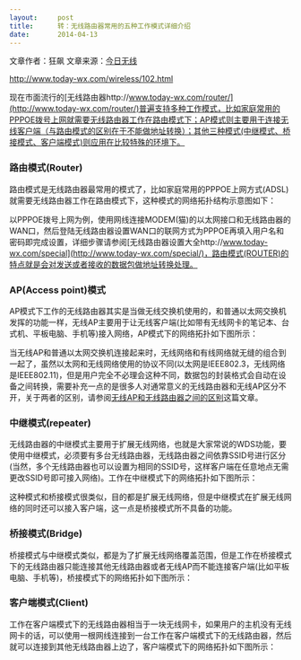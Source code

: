 ```yaml
---
layout:     post
title:      转：无线路由器常用的五种工作模式详细介绍
date:       2014-04-13
---
```

文章作者：狂飙   文章来源：[今日无线](http://www.today-wx.com/)

http://www.today-wx.com/wireless/102.html

现在市面流行的[无线路由器http://www.today-wx.com/router/](http://www.today-wx.com/router/)普遍支持多种工作模式，比如家庭常用的PPPOE拨号上网就需要无线路由器工作在路由模式下；AP模式则主要用于连接无线客户端（与路由模式的区别在于不能做地址转换）；其他三种模式(中继模式、桥接模式、客户端模式)则应用在比较特殊的环境下。

### 路由模式(Router)

路由模式是无线路由器最常用的模式了，比如家庭常用的PPPOE上网方式(ADSL)就需要无线路由器工作在路由模式下，这种模式的网络拓扑结构示意图如下：

以PPPOE拨号上网为例，使用网线连接MODEM(猫)的以太网接口和无线路由器的WAN口，然后登陆无线路由器设置WAN口的联网方式为PPPOE再填入用户名和密码即完成设置，详细步骤请参阅[无线路由器设置大全http://www.today-wx.com/special](http://www.today-wx.com/special/)，路由模式(ROUTER)的特点就是会对发送或者接收的数据包做地址转换处理。

### AP(Access point)模式

AP模式下工作的无线路由器其实是当做无线交换机使用的，和普通以太网交换机发挥的功能一样，无线AP主要用于让无线客户端(比如带有无线网卡的笔记本、台式机、平板电脑、手机等)接入网络，AP模式下的网络拓扑如下图所示：

当无线AP和普通以太网交换机连接起来时，无线网络和有线网络就无缝的组合到一起了，虽然以太网和无线网络使用的协议不同(以太网是IEEE802.3，无线网络是IEEE802.11)，但是用户完全不必理会这种不同，数据包的封装格式会自动在设备之间转换，需要补充一点的是很多人对通常意义的无线路由器和无线AP区分不开，关于两者的区别，请参阅[无线AP和无线路由器之间的区别](http://www.today-wx.com/knowledge/52.html)这篇文章。

### 中继模式(repeater)

无线路由器的中继模式主要用于扩展无线网络，也就是大家常说的WDS功能，要使用中继模式，必须要有多台无线路由器，无线路由器之间依靠SSID号进行区分(当然，多个无线路由器也可以设置为相同的SSID号，这样客户端在任意地点无需更改SSID号即可接入网络)。工作在中继模式下的网络拓扑如下图所示：

这种模式和桥接模式很类似，目的都是扩展无线网络，但是中继模式在扩展无线网络的同时还可以接入客户端，这一点是桥接模式所不具备的功能。

### 桥接模式(Bridge)

桥接模式与中继模式类似，都是为了扩展无线网络覆盖范围，但是工作在桥接模式下的无线路由器只能连接其他无线路由器或者无线AP而不能连接客户端(比如平板电脑、手机等)，桥接模式下的网络拓扑如下图所示：

### 客户端模式(Client)

工作在客户端模式下的无线路由器相当于一块无线网卡，如果用户的主机没有无线网卡的话，可以使用一根网线连接到一台工作在客户端模式下的无线路由器，然后就可以连接到其他无线路由器上边了，客户端模式下的网络拓扑如下图所示：
